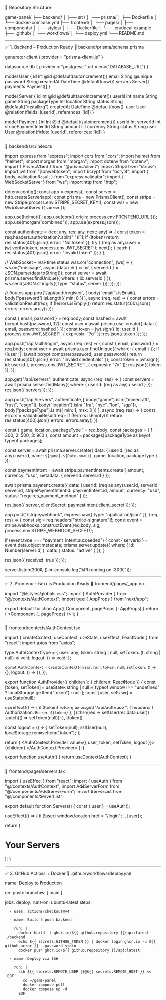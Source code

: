 📁 Repository Structure

game-panel/
├── backend/
│   ├── src/
│   ├── prisma/
│   ├── Dockerfile
│   └── docker-compose.yml
├── frontend/
│   ├── pages/
│   ├── components/
│   ├── styles/
│   ├── Dockerfile
│   └── .env.local.example
├── .github/
│   └── workflows/
│       └── deploy.yml
└── README.md
________________________________________
✅ 1. Backend – Production Ready
📁 backend/prisma/schema.prisma

generator client {
  provider = "prisma-client-js"
}

datasource db {
  provider = "postgresql"
  url      = env("DATABASE_URL")
}

model User {
  id        Int      @id @default(autoincrement())
  email     String   @unique
  password  String
  createdAt DateTime @default(now())
  servers   Server[]
  payments  Payment[]
}

model Server {
  id          Int      @id @default(autoincrement())
  userId      Int
  name        String
  game        String
  packageType Int
  location    String
  status      String   @default("installing")
  createdAt   DateTime @default(now())
  user        User     @relation(fields: [userId], references: [id])
}

model Payment {
  id                  Int    @id @default(autoincrement())
  userId              Int
  serverId            Int
  stripePaymentIntentId String
  amount              Int
  currency            String
  status              String
  user                User   @relation(fields: [userId], references: [id])
}
________________________________________
📁 backend/src/index.ts

import express from "express";
import cors from "cors";
import helmet from "helmet";
import morgan from "morgan";
import dotenv from "dotenv";
import { PrismaClient } from "@prisma/client";
import Stripe from "stripe";
import jwt from "jsonwebtoken";
import bcrypt from "bcrypt";
import { body, validationResult } from "express-validator";
import { WebSocketServer } from "ws";
import http from "http";

dotenv.config();
const app = express();
const server = http.createServer(app);
const prisma = new PrismaClient();
const stripe = new Stripe(process.env.STRIPE_SECRET_KEY!);
const wss = new WebSocketServer({ server });

app.use(helmet());
app.use(cors({ origin: process.env.FRONTEND_URL }));
app.use(morgan("combined"));
app.use(express.json());

const authenticate = (req: any, res: any, next: any) => {
  const token = req.headers.authorization?.split(" ")[1];
  if (!token) return res.status(401).json({ error: "No token" });
  try {
    (req as any).user = jwt.verify(token, process.env.JWT_SECRET!);
    next();
  } catch {
    res.status(401).json({ error: "Invalid token" });
  }
};

// WebSocket – real-time status
wss.on("connection", (ws) => {
  ws.on("message", async (data) => {
    const { serverId } = JSON.parse(data.toString());
    const server = await prisma.server.findUnique({ where: { id: serverId } });
    ws.send(JSON.stringify({ type: "status", server }));
  });
});

// Routes
app.post("/api/auth/register", [
  body("email").isEmail(),
  body("password").isLength({ min: 8 })
], async (req, res) => {
  const errors = validationResult(req);
  if (!errors.isEmpty()) return res.status(400).json({ errors: errors.array() });

  const { email, password } = req.body;
  const hashed = await bcrypt.hash(password, 12);
  const user = await prisma.user.create({ data: { email, password: hashed } });
  const token = jwt.sign({ id: user.id }, process.env.JWT_SECRET!, { expiresIn: "7d" });
  res.json({ token });
});

app.post("/api/auth/login", async (req, res) => {
  const { email, password } = req.body;
  const user = await prisma.user.findUnique({ where: { email } });
  if (!user || !(await bcrypt.compare(password, user.password))) return res.status(401).json({ error: "Invalid credentials" });
  const token = jwt.sign({ id: user.id }, process.env.JWT_SECRET!, { expiresIn: "7d" });
  res.json({ token });
});

app.get("/api/servers", authenticate, async (req, res) => {
  const servers = await prisma.server.findMany({ where: { userId: (req as any).user.id } });
  res.json({ servers });
});

app.post("/api/servers", authenticate, [
  body("game").isIn(["minecraft", "rust", "csgo"]),
  body("location").isIn(["fra", "nyc", "lon", "sgp"]),
  body("packageType").isInt({ min: 1, max: 3 })
], async (req, res) => {
  const errors = validationResult(req);
  if (!errors.isEmpty()) return res.status(400).json({ errors: errors.array() });

  const { game, location, packageType } = req.body;
  const packages = { 1: 300, 2: 500, 3: 900 };
  const amount = packages[packageType as keyof typeof packages];

  const server = await prisma.server.create({
    data: {
      userId: (req as any).user.id,
      name: `${game}-${Date.now()}`,
      game,
      location,
      packageType
    }
  });

  const paymentIntent = await stripe.paymentIntents.create({
    amount,
    currency: "usd",
    metadata: { serverId: server.id }
  });

  await prisma.payment.create({
    data: {
      userId: (req as any).user.id,
      serverId: server.id,
      stripePaymentIntentId: paymentIntent.id,
      amount,
      currency: "usd",
      status: "requires_payment_method"
    }
  });

  res.json({ server, clientSecret: paymentIntent.client_secret });
});

app.post("/stripe/webhook", express.raw({ type: "application/json" }), (req, res) => {
  const sig = req.headers["stripe-signature"]!;
  const event = stripe.webhooks.constructEvent(req.body, sig, process.env.STRIPE_WEBHOOK_SECRET!);

  if (event.type === "payment_intent.succeeded") {
    const { serverId } = event.data.object.metadata;
    prisma.server.update({ where: { id: Number(serverId) }, data: { status: "active" } });
  }

  res.json({ received: true });
});

server.listen(3000, () => console.log("API running on :3000"));
________________________________________
✅ 2. Frontend – Next.js Production Ready
📁 frontend/pages/_app.tsx

import "@/styles/globals.css";
import { AuthProvider } from "@/contexts/AuthContext";
import type { AppProps } from "next/app";

export default function App({ Component, pageProps }: AppProps) {
  return (
    <AuthProvider>
      <Component {...pageProps} />
    </AuthProvider>
  );
}
________________________________________
📁 frontend/contexts/AuthContext.tsx

import { createContext, useContext, useState, useEffect, ReactNode } from "react";
import axios from "axios";

type AuthContextType = {
  user: any;
  token: string | null;
  setToken: (t: string | null) => void;
  logout: () => void;
};

const AuthContext = createContext<AuthContextType>({
  user: null,
  token: null,
  setToken: () => {},
  logout: () => {},
});

export function AuthProvider({ children }: { children: ReactNode }) {
  const [token, setToken] = useState<string | null>(
    typeof window !== "undefined" ? localStorage.getItem("token") : null
  );
  const [user, setUser] = useState(null);

  useEffect(() => {
    if (!token) return;
    axios.get("/api/auth/user", {
      headers: { Authorization: `Bearer ${token}` },
    }).then(res => setUser(res.data.user))
      .catch(() => setToken(null));
  }, [token]);

  const logout = () => {
    setToken(null);
    setUser(null);
    localStorage.removeItem("token");
  };

  return (
    <AuthContext.Provider value={{ user, token, setToken, logout }}>
      {children}
    </AuthContext.Provider>
  );
}

export function useAuth() {
  return useContext(AuthContext);
}
________________________________________
📁 frontend/pages/servers.tsx

import { useEffect } from "react";
import { useAuth } from "@/contexts/AuthContext";
import AddServerForm from "@/components/AddServerForm";
import ServerList from "@/components/ServerList";

export default function Servers() {
  const { user } = useAuth();

  useEffect(() => {
    if (!user) window.location.href = "/login";
  }, [user]);

  return (
    <div className="max-w-4xl mx-auto p-6">
      <h1 className="text-2xl font-bold mb-4">Your Servers</h1>
      <AddServerForm />
      <ServerList />
    </div>
  );
}
________________________________________
✅ 3. GitHub Actions + Docker
📁 .github/workflows/deploy.yml

name: Deploy to Production

on:
  push:
    branches: [ main ]

jobs:
  deploy:
    runs-on: ubuntu-latest
    steps:

      - uses: actions/checkout@v4

      - name: Build & push backend

        run: |
          docker build -t ghcr.io/${{ github.repository }}/api:latest ./backend
          echo ${{ secrets.GITHUB_TOKEN }} | docker login ghcr.io -u ${{ github.actor }} --password-stdin
          docker push ghcr.io/${{ github.repository }}/api:latest

      - name: Deploy via SSH

        run: |
          ssh ${{ secrets.REMOTE_USER }}@${{ secrets.REMOTE_HOST }} << 'EOF'
            cd ~/game-panel
            docker compose pull
            docker compose up -d
          EOF

